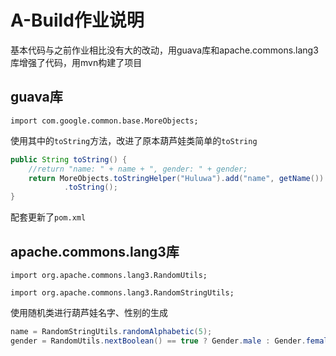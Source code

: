 # A-Build作业说明

基本代码与之前作业相比没有大的改动，用guava库和apache.commons.lang3库增强了代码，用mvn构建了项目

## guava库

`import com.google.common.base.MoreObjects;`

使用其中的`toString`方法，改进了原本葫芦娃类简单的`toString`

```java
public String toString() {
    //return "name: " + name + ", gender: " + gender;
    return MoreObjects.toStringHelper("Huluwa").add("name", getName()).add("gender", getGender() == Gender.male ? "male" : "female")
            .toString();
}
```

配套更新了`pom.xml`

## apache.commons.lang3库

`import org.apache.commons.lang3.RandomUtils;`

`import org.apache.commons.lang3.RandomStringUtils;`

使用随机类进行葫芦娃名字、性别的生成

```java
name = RandomStringUtils.randomAlphabetic(5);
gender = RandomUtils.nextBoolean() == true ? Gender.male : Gender.female;
```